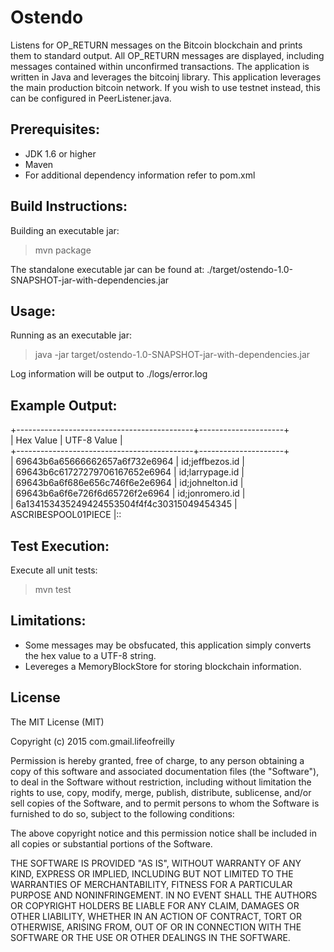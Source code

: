 Ostendo
=======
Listens for OP_RETURN messages on the Bitcoin blockchain and prints them to standard output. All OP_RETURN messages are displayed, including messages contained within unconfirmed transactions. The application is written in Java and leverages the bitcoinj library. This application leverages the main production bitcoin network. If you wish to use testnet instead, this can be configured in PeerListener.java.

Prerequisites:
-------------------------

* JDK 1.6 or higher
* Maven
* For additional dependency information refer to pom.xml

Build Instructions:
-------------------------

Building an executable jar:
> mvn package

The standalone executable jar can be found at: ./target/ostendo-1.0-SNAPSHOT-jar-with-dependencies.jar

Usage:
-------------------------

Running as an executable jar:

> java -jar target/ostendo-1.0-SNAPSHOT-jar-with-dependencies.jar

Log information will be output to ./logs/error.log

Example Output:
-------------------------

+--------------------------------------------+---------------------+     
| Hex Value                                  | UTF-8 Value         |   
+--------------------------------------------+---------------------+   
| 69643b6a65666662657a6f732e6964             | id;jeffbezos.id     |   
| 69643b6c61727279706167652e6964             | id;larrypage.id     |   
| 69643b6a6f686e656c746f6e2e6964             | id;johnelton.id     |   
| 69643b6a6f6e726f6d65726f2e6964             | id;jonromero.id     |   
| 6a134153435249424553504f4f4c30315049454345 | ASCRIBESPOOL01PIECE |::

Test Execution:
-------------------------

Execute all unit tests:
> mvn test

Limitations:
-------------------------

* Some messages may be obsfucated, this application simply converts the hex value to a UTF-8 string.
* Levereges a MemoryBlockStore for storing blockchain information.

License
-------------------------

The MIT License (MIT)

Copyright (c) 2015 com.gmail.lifeofreilly

Permission is hereby granted, free of charge, to any person obtaining a copy
of this software and associated documentation files (the "Software"), to deal
in the Software without restriction, including without limitation the rights
to use, copy, modify, merge, publish, distribute, sublicense, and/or sell
copies of the Software, and to permit persons to whom the Software is
furnished to do so, subject to the following conditions:

The above copyright notice and this permission notice shall be included in all
copies or substantial portions of the Software.

THE SOFTWARE IS PROVIDED "AS IS", WITHOUT WARRANTY OF ANY KIND, EXPRESS OR
IMPLIED, INCLUDING BUT NOT LIMITED TO THE WARRANTIES OF MERCHANTABILITY,
FITNESS FOR A PARTICULAR PURPOSE AND NONINFRINGEMENT. IN NO EVENT SHALL THE
AUTHORS OR COPYRIGHT HOLDERS BE LIABLE FOR ANY CLAIM, DAMAGES OR OTHER
LIABILITY, WHETHER IN AN ACTION OF CONTRACT, TORT OR OTHERWISE, ARISING FROM,
OUT OF OR IN CONNECTION WITH THE SOFTWARE OR THE USE OR OTHER DEALINGS IN THE
SOFTWARE.


